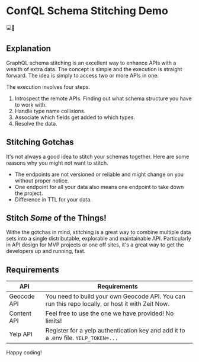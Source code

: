 # ConfQL Schema Stitching Demo

💻🧵

## Explanation
GraphQL schema stitching is an excellent way to enhance APIs with a wealth of extra data. The concept is simple and the execution is straight forward. The idea is simply to access two or more APIs in one.

The execution involves four steps.

1. Introspect the remote APIs. Finding out what schema structure you have to work with.
2. Handle type name collisions.
3. Associate which fields get added to which types.
4. Resolve the data.

## Stitching Gotchas
It's not always a good idea to stitch your schemas together. Here are some reasons why you might not want to stitch.

* The endpoints are not versioned or reliable and might change on you without proper notice.
* One endpoint for all your data also means one endpoint to take down the project.
* Difference in TTL for your data.

## Stitch _Some_ of the Things!
Withe the gotchas in mind, stitching is a great way to combine multiple data sets into a single distributable, explorable and maintainable API. Particularly in API design for MVP projects or one off sites, it's a great way to get the developers up and running, fast.

## Requirements

API | Requirements
------------ | -------------
Geocode API | You need to build your own Geocode API. You can run this repo locally, or host it with Zeit Now.
Content API | Feel free to use the one we have provided! No limits!
Yelp API | Register for a yelp authentication key and add it to a .env file. `YELP_TOKEN=...`

Happy coding!